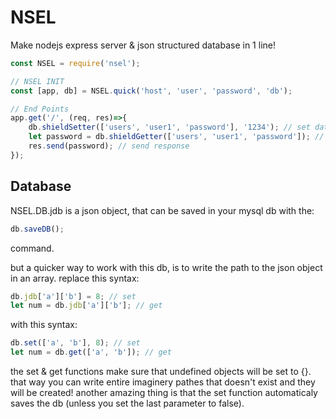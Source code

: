# NSEL
Make nodejs express server & json structured database in 1 line!
```javascript
const NSEL = require('nsel');

// NSEL INIT
const [app, db] = NSEL.quick('host', 'user', 'password', 'db');

// End Points
app.get('/', (req, res)=>{
    db.shieldSetter(['users', 'user1', 'password'], '1234'); // set data from db
    let password = db.shieldGetter(['users', 'user1', 'password']); // get data from db
    res.send(password); // send response
});
```

## Database
NSEL.DB.jdb is a json object, that can be saved in your mysql db with the:
```javascript
db.saveDB();
```
command.

but a quicker way to work with this db, is to write the path to the json object in an array.
replace this syntax:
```javascript
db.jdb['a']['b'] = 8; // set
let num = db.jdb['a']['b']; // get
```
with this syntax:
```javascript
db.set(['a', 'b'], 8); // set
let num = db.get(['a', 'b']); // get
```
the set & get functions make sure that undefined objects will be set to {}.
that way you can write entire imaginery pathes that doesn't exist and they will be created!
another amazing thing is that the set function automaticaly saves the db (unless you set the last parameter to false).